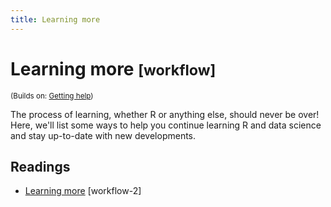 ```yaml
---
title: Learning more
---
```


<!-- Generated automatically from learning-more.yml. Do not edit by hand -->

# Learning more <small class='workflow'>[workflow]</small>
<small>(Builds on: [Getting help](getting-help.md))</small>

The process of learning, whether R or anything else, should never be over! Here,
we'll list some ways to help you continue learning R and data science and stay
up-to-date with new developments. 

## Readings

  * [Learning more](https://dcl-workflow.stanford.edu/learning-more.html) [workflow-2]



